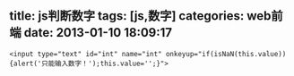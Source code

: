 title: js判断数字
tags: [js,数字]
categories: web前端
date: 2013-01-10 18:09:17
---
```
<input type="text" id="int" name="int" onkeyup="if(isNaN(this.value)){alert('只能输入数字！');this.value='';}">
```
